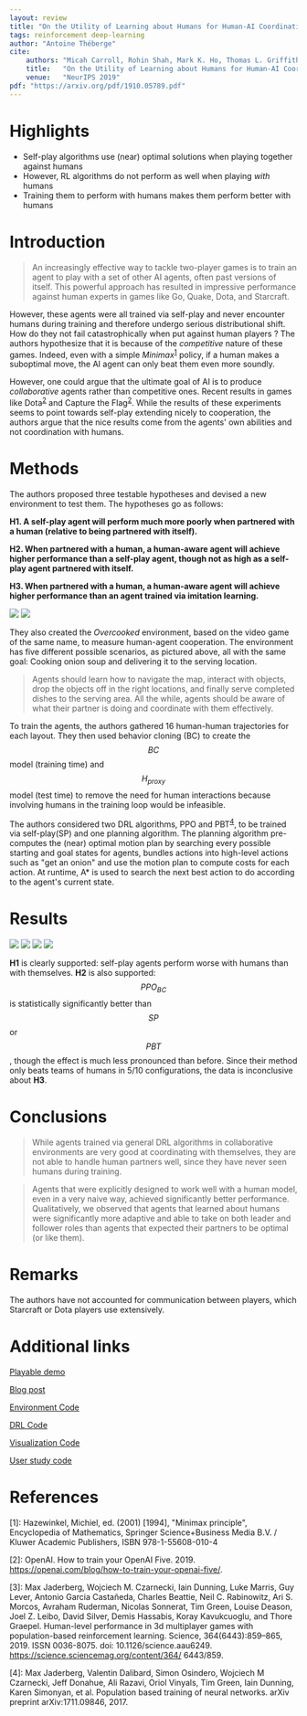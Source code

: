 ```yaml
---
layout: review
title: "On the Utility of Learning about Humans for Human-AI Coordination"
tags: reinforcement deep-learning
author: "Antoine Théberge"
cite:
    authors: "Micah Carroll, Rohin Shah, Mark K. Ho, Thomas L. Griffiths, Sanjit A. Seshia, Pieter Abbeel, Anca Dragan"
    title:   "On the Utility of Learning about Humans for Human-AI Coordination"
    venue:   "NeurIPS 2019"
pdf: "https://arxiv.org/pdf/1910.05789.pdf"
---
```



# Highlights
- Self-play algorithms use (near) optimal solutions when playing together against humans
- However, RL algorithms do not perform as well when playing _with_ humans
- Training them to perform with humans makes them perform better with humans

# Introduction

> An increasingly effective way to tackle two-player games is to train an agent to play with a set of other AI agents, often past versions of itself. This powerful approach has resulted in impressive performance against human experts in games like Go, Quake, Dota, and Starcraft.

However, these agents were all trained via self-play and never encounter humans during training and therefore undergo serious distributional shift. How do they not fail catastrophically when put against human players ? The authors hypothesize that it is because of the _competitive_ nature of these games. Indeed, even with a simple _Minimax_<sup>[1](#1)</sup> policy, if a human makes a suboptimal move, the AI agent can only beat them even more soundly.

However, one could argue that the ultimate goal of AI is to produce _collaborative_ agents rather than competitive ones. Recent results in games like Dota<sup>[2](#2)</sup> and Capture the Flag<sup>[2](#3)</sup>. While the results of these experiments seems to point towards self-play extending nicely to cooperation, the authors argue that the nice results come from the agents' own abilities and not coordination with humans.

# Methods

The authors proposed three testable hypotheses and devised a new environment to test them. The hypotheses go as follows:

**H1. A self-play agent will perform much more poorly when partnered with a human (relative to being partnered with itself).**

**H2. When partnered with a human, a human-aware agent will achieve higher performance than a self-play agent, though not as high as a self-play agent partnered with itself.**

**H3. When partnered with a human, a human-aware agent will achieve higher performance than an agent trained via imitation learning.**

![](/article/images/human-ai-coord/gamedyns.jpg)
![](/article/images/human-ai-coord/env.jpeg)

They also created the _Overcooked_ environment, based on the video game of the same name, to measure human-agent cooperation. The environment has five different possible scenarios, as pictured above, all with the same goal: Cooking onion soup and delivering it to the serving location.

> Agents should learn how to navigate the map, interact with objects, drop the objects off in the right locations, and finally serve completed dishes to the serving area. All the while, agents should be aware of what their partner is doing and coordinate with them effectively.

To train the agents, the authors gathered 16 human-human trajectories for each layout. They then used behavior cloning (BC) to create the $$BC$$ model (training time) and $$H_{proxy}$$ model (test time) to remove the need for human interactions  because involving humans in the training loop would be infeasible.

The authors considered two DRL algorithms, PPO and PBT<sup>[4](#4)</sup>, to be trained via self-play(SP) and one planning algorithm. The planning algorithm pre-computes the (near) optimal motion plan by searching every possible starting and goal states for agents, bundles actions into high-level actions such as "get an onion" and use the motion plan to compute costs for each action. At runtime, A* is used to search the next best action to do according to the agent's current state.

# Results

![](/article/images/human-ai-coord/fig4a.jpeg)
![](/article/images/human-ai-coord/fig4b.jpeg)
![](/article/images/human-ai-coord/fig4c.jpeg)
![](/article/images/human-ai-coord/fig6.jpeg)

**H1** is clearly supported: self-play agents perform worse with humans than with themselves. **H2** is also supported: $$PPO_{BC}$$ is statistically significantly better than $$SP$$ or $$PBT$$, though the effect is much less pronounced than before. Since their method only beats teams of humans in 5/10 configurations, the data is inconclusive about **H3**.

# Conclusions

> While agents trained via general DRL algorithms in collaborative environments are very good at coordinating with themselves, they are not able to handle human partners well, since they have never seen humans during training.

> Agents that were explicitly designed to work well with a human model, even in a very naive way, achieved significantly better performance. Qualitatively, we observed that agents that learned about humans were significantly more adaptive and able to take on both leader and follower roles than agents that expected their partners to be optimal (or like them).

# Remarks

The authors have not accounted for communication between players, which Starcraft or Dota players use extensively.

# Additional links

[Playable demo](https://humancompatibleai.github.io/overcooked-demo/)

[Blog post](https://bair.berkeley.edu/blog/2019/10/21/coordination/)

[Environment Code](https://github.com/HumanCompatibleAI/overcooked_ai)

[DRL Code](https://github.com/HumanCompatibleAI/human_aware_rl)

[Visualization Code](https://github.com/HumanCompatibleAI/overcooked-demo)

[User study code](https://github.com/HumanCompatibleAI/overcooked-hAI-exp)

# References

<a name="1">\[1\]: </a> Hazewinkel, Michiel, ed. (2001) [1994], "Minimax principle", Encyclopedia of Mathematics, Springer Science+Business Media B.V. / Kluwer Academic Publishers, ISBN 978-1-55608-010-4 

<a name="2">\[2\]:</a> OpenAI. How to train your OpenAI Five. 2019. https://openai.com/blog/how-to-train-your-openai-five/.

<a name="3">\[3\]</a>: Max Jaderberg, Wojciech M. Czarnecki, Iain Dunning, Luke Marris, Guy Lever, Antonio Garcia Castañeda, Charles Beattie, Neil C. Rabinowitz, Ari S. Morcos, Avraham Ruderman, Nicolas Sonnerat, Tim Green, Louise Deason, Joel Z. Leibo, David Silver, Demis Hassabis, Koray Kavukcuoglu, and Thore Graepel. Human-level performance in 3d multiplayer games with population-based reinforcement learning. Science, 364(6443):859–865, 2019. ISSN 0036-8075. doi: 10.1126/science.aau6249. https://science.sciencemag.org/content/364/ 6443/859.

<a name="4">\[4\]</a>: Max Jaderberg, Valentin Dalibard, Simon Osindero, Wojciech M Czarnecki, Jeff Donahue, Ali Razavi, Oriol Vinyals, Tim Green, Iain Dunning, Karen Simonyan, et al. Population based training of neural networks. arXiv preprint arXiv:1711.09846, 2017.
